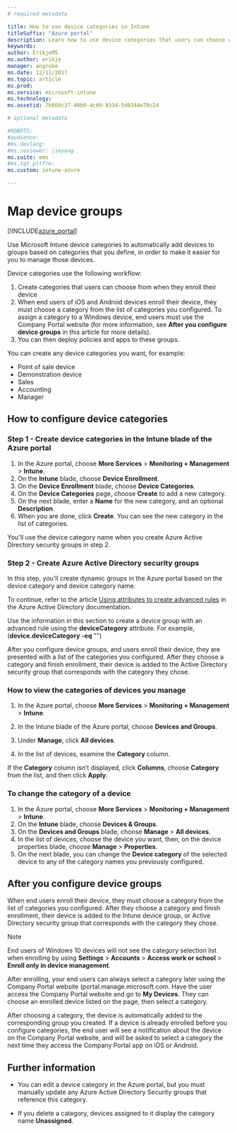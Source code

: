```yaml
---
# required metadata

title: How to use device categories in Intune
titleSuffix: "Azure portal"
description: Learn how to use device categories that users can choose when they enroll their devices in Intune."
keywords:
author: ErikjeMS
ms.author: erikje
manager: angrobe
ms.date: 12/11/2017
ms.topic: article
ms.prod:
ms.service: microsoft-intune
ms.technology:
ms.assetid: 7b668c37-40b9-4c69-8334-5d8344e78c24

# optional metadata

#ROBOTS:
#audience:
#ms.devlang:
#ms.reviewer: jieyang
ms.suite: ems
#ms.tgt_pltfrm:
ms.custom: intune-azure

---
```


# Map device groups

[!INCLUDE[azure_portal](./includes/azure_portal.md)]

Use Microsoft Intune device categories to automatically add devices to groups based on categories that you define, in order to make it easier for you to manage those devices.

Device categories use the following workflow:
1. Create categories that users can choose from when they enroll their device
2. When end users of iOS and Android devices enroll their device, they must choose a category from the list of categories you configured. To assign a category to a Windows device, end users must use the Company Portal website (for more information, see **After you configure device groups** in this article for more details).
3. You can then deploy policies and apps to these groups.

You can create any device categories you want, for example:
- Point of sale device
- Demonstration device
- Sales
- Accounting
- Manager

## How to configure device categories

### Step 1 - Create device categories in the Intune blade of the Azure portal
1. In the Azure portal, choose **More Services** > **Monitoring + Management** > **Intune**.
3. On the **Intune** blade, choose **Device Enrollment**.
3. On the **Device Enrollment** blade, choose **Device Categories**.
4. On the **Device Categories** page, choose **Create** to add a new category.
5. On the next blade, enter a **Name** for the new category, and an optional **Description**.
6. When you are done, click **Create**. You can see the new category in the list of categories.

You'll use the device category name when you create Azure Active Directory security groups in step 2.

### Step 2 - Create Azure Active Directory security groups
In this step, you'll create dynamic groups in the Azure portal based on the device category and device category name.

To continue, refer to the article [Using attributes to create advanced rules](https://azure.microsoft.com/documentation/articles/active-directory-accessmanagement-groups-with-advanced-rules/#using-attributes-to-create-rules-for-device-objects) in the Azure Active Directory documentation.

Use the information in this section to create a device group with an advanced rule using the **deviceCategory** attribute. For example, (**device.deviceCategory -eq** "*<the device category name you got from the Azure portal>*")

After you configure device groups, and users enroll their device, they are presented with a list of the categories you configured. After they choose a category and finish enrollment, their device is added to the Active Directory security group that corresponds with the category they chose.

### How to view the categories of devices you manage

1.	In the Azure portal, choose **More Services** > **Monitoring + Management** > **Intune**.

2. In the Intune blade of the Azure portal, choose **Devices and Groups**.

3.	Under **Manage**, click **All devices**.

4.	In the list of devices, examine the **Category** column.

If the **Category** column isn’t displayed, click **Columns**, choose **Category** from the list, and then click **Apply**.

### To change the category of a device

1. In the Azure portal, choose **More Services** > **Monitoring + Management** > **Intune**.
3. On the **Intune** blade, choose **Devices & Groups**.
4. On the **Devices and Groups** blade, choose **Manage** > **All devices**.
5. In the list of devices, choose the device you want, then, on the device properties blade, choose **Manage** > **Properties**.
6. On the next blade, you can change the **Device category** of the selected device to any of the category names you previously configured.

## After you configure device groups

When end users enroll their device, they must choose a category from the list of categories you configured. After they choose a category and finish enrollment, their device is added to the Intune device group, or Active Directory security group that corresponds with the category they chose.

> [!NOTE]
> End users of Windows 10 devices will not see the category selection list when enrolling by using **Settings** > **Accounts** > **Access work or school** > **Enroll only in device management**.

After enrolling, your end users can always select a category later using the Company Portal website (portal.manage.microsoft.com. Have the user access the Company Portal website and go to **My Devices**. They can choose an enrolled device listed on the page, then select a category.

After choosing a category, the device is automatically added to the corresponding group you created. If a device is already enrolled before you configure categories, the end user will see a notification about the device on the Company Portal website, and will be asked to select a category the next time they access the Company Portal app on iOS or Android.

## Further information
- You can edit a device category in the Azure portal, but you must manually update any Azure Active Directory Security groups that reference this category.

- If you delete a category, devices assigned to it display the category name **Unassigned**.
